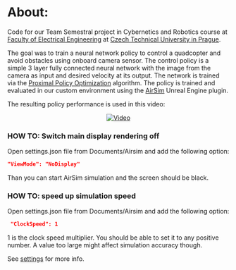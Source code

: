 # About:

Code for our Team Semestral project in Cybernetics and Robotics course at [Faculty of Electrical Engineering](https://fel.cvut.cz/cs) at [Czech Technical University in Prague](https://www.cvut.cz/en/). 

The goal was to train a neural network policy to control a quadcopter and avoid obstacles using onboard camera sensor. The control policy is a simple 3 layer fully connected neural network with the image from the camera as input and desired velocity at its output. The network is trained via the [Proximal Policy Optimization](https://en.wikipedia.org/wiki/Proximal_policy_optimization) algorithm. The policy is trained and evaluated in our custom environment using the [AirSim](https://microsoft.github.io/AirSim/) Unreal Engine plugin.

The resulting policy performance is used in this video:
<p align="center"><a href="https://www.youtube.com/watch?v=NFOZBlzWg-0&ab_channel=Tom%C3%A1%C5%A1Tich%C3%BD">
<img src="https://img.youtube.com/vi/NFOZBlzWg-0/0.jpg" alt="Video">
</a></p>

### HOW TO: Switch main display rendering off
Open settings.json file from Documents/Airsim and add the following option:
  ```json 
  "ViewMode": "NoDisplay"
  ```
Than you can start AirSim simulation and the screen should be black.

### HOW TO: speed up simulation speed
Open settings.json file from Documents/Airsim and add the following option:
```json
 "ClockSpeed": 1
```
1 is the clock speed multiplier. You should be able to set it to any positive number. A value too large might affect simulation accuracy though.

See [settings](https://microsoft.github.io/AirSim/docs/settings/#viewmode) for more info.
